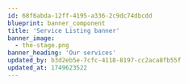 ```yaml
---
id: 68f6abda-12ff-4195-a336-2c9dc74dbcdd
blueprint: banner_component
title: 'Service Listing banner'
banner_image:
  - the-stage.png
banner_heading: 'Our services'
updated_by: b3d2eb5e-7cfc-4118-8197-cc2aca8fb55f
updated_at: 1749623522
---
```

